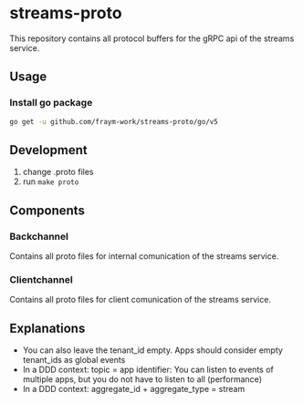 # streams-proto

This repository contains all protocol buffers for the gRPC api of the streams service.

## Usage

### Install go package

```bash
go get -u github.com/fraym-work/streams-proto/go/v5
```

## Development

1. change .proto files
2. run `make proto`

## Components

### Backchannel

Contains all proto files for internal comunication of the streams service.

### Clientchannel

Contains all proto files for client comunication of the streams service.

## Explanations

- You can also leave the tenant_id empty. Apps should consider empty tenant_ids as global events
- In a DDD context: topic = app identifier: You can listen to events of multiple apps, but you do not have to listen to all (performance)
- In a DDD context: aggregate_id + aggregate_type = stream
